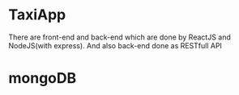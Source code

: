 # TaxiApp

There are front-end  and back-end which are done by ReactJS and NodeJS(with express). And also back-end done as RESTfull  API
# mongoDB
